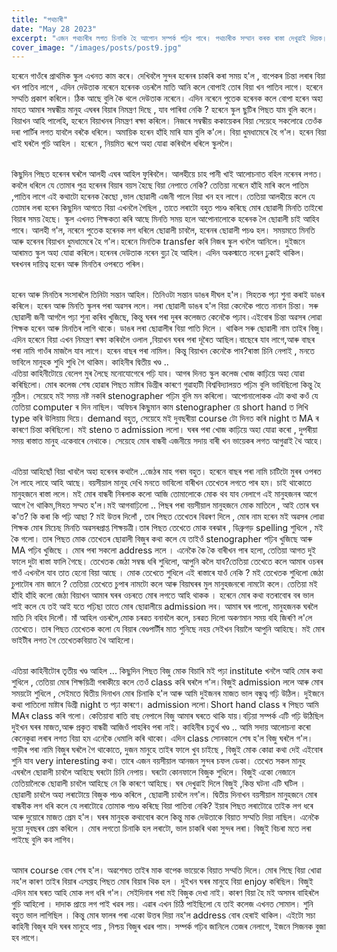 ```yaml
---
title: "পথচাৰী"
date: "May 28 2023"
excerpt: "এজন পথচাৰীৰ লগত চিনাকি হৈ আপোন সম্পৰ্ক গঢ়িব পাৰে। পথচাৰীক সম্মান কৰক ৰাস্তা দেখুৱাই দিয়ক। দেখিব আপোনাৰ আপোন হৈ পৰিছে।"
cover_image: "/images/posts/post9.jpg"
---
```


হৰেনে গাওঁৰে প্ৰাথমিক স্কুল এখনত কাম কৰে। দেখিবলৈ সুন্দৰ হৰেনৰ চাকৰি কৰা সময় হ'ল , বাপেকৰ চিন্তা লৰাৰ বিয়া খন পাতিব লাগে , এদিন দেউতাক নৰেনে হৰেনক ওচৰলৈ মাতি আনি কলে বোপাই তোৰ বিয়া খন পাতিব লাগে। হৰেনে সম্মতি প্ৰকাশ কৰিলে। ঠিক আছে বুলি কৈ থলে দেউতাক নৰেনে। এদিন নৰেনে পুতেক হৰেনক কলে বোপা হৰেন অহা মাহত আমাৰ সম্বন্ধীয় মানুহ এঘৰৰ বিয়াৰ নিমন্ত্ৰণ দিছে , যাব পাৰিবা নেকি ? হৰেনে স্কুল ছুটিৰ পিছত যাম বুলি কলে। বিয়াখন আহি পালেহি, হৰেনে বিয়াখনৰ নিমন্ত্ৰণ ৰক্ষা কৰিলে। নিজৰে সম্বন্ধীয় ককায়েকৰ বিয়া সেয়েহে সকলোৱে তেওঁক দৰা পাৰ্টিৰ লগত যাবলৈ বৰকৈ ধৰিলে। অমায়িক হৰেন হাঁহি মাৰি যাম বুলি ক'লে। বিয়া ধুমধামেৰে হৈ গ'ল। হৰেন বিয়া খাই ঘৰলৈ গুচি আহিল । হৰেনে , নিয়মিত ৰূপে অহা যোৱা কৰিবলৈ ধৰিলে স্কুললৈ।

\
কিছুদিন পিছত হৰেনৰ ঘৰলৈ আলহী এঘৰ আহিল ফুৰিবলৈ। আলহীয়ে চাহ পানী খাই আলোচনাত বহিল নৰেনৰ লগত। কবলৈ ধৰিলে যে তোমাৰ পুত্ৰ হৰেনৰ বিয়াৰ বয়স হৈছে বিয়া নেপাতে নেকি? তেতিয়া নৰেনে হাঁহি মাৰি কলে পাতিম ,পাতিব লাগে এই কথাটো হৰেনক কৈছো ,ভাল ছোৱালী এজনী পালে বিয়া খন হব লাগে। তেতিয়া আলহীয়ে কলে যে তোমাৰ লৰা হৰেন কিছুদিন আগতে বিয়া এখনলৈ গৈছিল , তাতে লৰাটো বহুত পচণ্ড কৰিছে মোৰ ছোৱালী মিনতি তাইৰো বিয়াৰ সময় হৈছে। স্কুল এখনত শিক্ষকতা কৰি আছে মিনতি সময় হলে আপোনালোকে হৰেনক লৈ ছোৱালী চাই আহিব পাৰে। আলহী গ'ল, নৰেনে পুতেক হৰেনক লগ ধৰিলে ছোৱালী চাবলৈ, হৰেনৰ ছোৱালী পচণ্ড হল। সময়মতে মিনতি আৰু হৰেনৰ বিয়াখন ধুমধামেৰে হৈ গ'ল।হৰেনে মিনতিক transfer কৰি নিজৰ স্কুল খনলৈ আনিলে। দুইজনে আৰামত স্কুল অহা যোৱা কৰিলে।হৰেনৰ দেউতাক নৰেন বুঢ়া হৈ আহিল। এদিন অকস্মাতে নৰেন ঢুকাই থাকিল। ঘৰখনৰ দায়িত্ব হৰেন আৰু মিনতিৰ ওপৰতে পৰিল।

\
হৰেন আৰু মিনতিৰ সংসাৰলৈ তিনিটা সন্তান আহিল। তিনিওটা সন্তান ডাঙৰ দীঘল হ'ল। সিহতক পঢ়া শুনা কৰাই ডাঙৰ কৰিলে। হৰেন আৰু মিনতি স্কুলৰ পৰা অৱসৰ ললে। লৰা ছোৱালী ডাঙৰ হ'ল বিয়া কেনেকৈ পাতে নানান চিন্তা। সৰু ছোৱালী জনী আগলৈ পঢ়া শুনা কৰিব খুজিছে, কিন্তু ঘৰৰ পৰা দুৰৰ কলেজত কেনেকৈ পঢ়াব।এইবোৰ চিন্তা অৱসৰ লোৱা শিক্ষক হৰেন আৰু মিনতিৰ লাগি থাকে।
ডাঙৰ লৰা ছোৱালীৰ বিয়া পাতি দিলে । থাকিল সৰু ছোৱালী নাম তাইৰ বিজু।
এদিন হৰেনে বিয়া এখন নিমন্ত্ৰণ ৰক্ষা কৰিবলৈ ওলাল ,বিয়াখন ঘৰৰ পৰা দূৰৈত আছিল।বাছেৰে যাব লাগে,আৰু বাছৰ পৰা নামি গাওঁৰ মাজলৈ যাব লাগে। হৰেন বাছৰ পৰা নামিল। কিন্তু বিয়াখন কেনেকৈ পাব?ৰাস্তা চিনি নেপাই , মনতে ভাবিলে মানুহক শুধি শুধি গৈ থাকিম।
কাহিনীৰ দ্বিতীয় খণ্ড ..
\
এতিয়া কাহিনীটোয়ে বেলেগ মুৰ লৈছে মনোযোগেৰে পঢ়ি যাব। আগৰ দিনত স্কুল কলেজ খোজ কাঢ়িয়ে অহা যোৱা কৰিছিলো। মোৰ কলেজ শেষ হোৱাৰ পিছত মাষ্টাৰ ডিগ্ৰীৰ কাৰণে গুৱাহাটী বিশ্ববিদ্যালয়ত পঢ়িম বুলি ভাবিছিলো কিন্তু হৈ নুঠিল। সেয়েহে মই সময় নষ্ট নকৰি stenographer পঢ়িম বুলি মন কৰিলো। আপোনালোকক এটা কথা কওঁ যে তেতিয়া computer ৰ দিন নাছিল। অফিচৰ কিছুমান কাম stenographer য়ে short hand ত লিখি type কৰি উলিয়ায় দিয়ে। demand বহুত, সেয়েহে মই দুবছৰীয়া course টো দিনত কৰি night ত MA ৰ কাৰণে চিন্তা কৰিছিলো। মই steno ত admission ললো। ঘৰৰ পৰা খোজ কাঢ়িয়ে অহা যোৱা কৰো , দুপৰীয়া সময় ৰাস্তাত মানুহ একেবাৰে নেথাকে। সেয়েহে মোৰ বান্ধবী এজনীয়ে সদায় বাৰী খন ভায়েকৰ লগত আগুৱাই থৈ আহে।

\
এতিয়া আহিছোঁ বিয়া খাবলৈ অহা হৰেনৰ কথালৈ ..জেঠৰ মাহ গৰম বহুত। হৰেনে বাছৰ পৰা নামি চাটিটো মুৰৰ ওপৰত লৈ লাহে লাহে আহি আছে। বয়সীয়াল মানুহ দেখি মনতে ভাবিলো বাৰীখন তেখেতৰ লগতে পাৰ হম। চাই থাকোতে মানুহজনে ৰাস্তা ললে। মই মোৰ বান্ধবী নিৰলাক কলো আজি তোমালোকে মোক থব যাব নেলাগে এই মানুহজনৰ আগে আগে গৈ থাকিম,সিহত সম্মত হ'ল।মই আগবাঢ়িলো .. পিছৰ পৰা বয়সীয়াল মানুহজনে মোক মাতিলে , আই তোৰ ঘৰ ক'ত? কি কৰা কি পঢ়ি আছা ? মই উত্তৰ দিলোঁ , তাৰ পিছত তেখেতৰ বিৱৰণ দিলে , মোৰ নাম হৰেন মই অৱসৰ লোৱা শিক্ষক মোৰ মিচেছ মিনতি অৱসৰপ্ৰাপ্ত শিক্ষ‌য়ত্ৰী।তাৰ পিছত তেখেতে মোক বৰঝাৰ , ডিব্ৰুগড় spelling শুধিলে , মই কৈ গলো। তাৰ পিছত মোক তেখেতৰ ছোৱালী বিজুৰ কথা কলে যে তাইওঁ stenographer পঢ়িব খুজিছে আৰু MA পঢ়িব খুজিছে । মোৰ পৰা সকলো address ললে । এনেকৈ কৈ কৈ বাৰীখন পাৰ হলো, তেতিয়া আগত দুই ফালে দুটা ৰাস্তা ফালি গৈছে। তেখেতক জেঠা সম্বন্ধ ধৰি শুধিলো, আপুনি কলৈ যাব?তেতিয়া তেখেতে কলে আমাৰ ওচৰৰ গাওঁ এখনলৈ যাব তাত হেনো বিয়া আছে । মোক তেখেতে শুধিলে এই ৰাস্তাৰে যাওঁ নেকি ? মই তেখেতক শুধিলো জেঠা চুপাটোৰ নাম জানে ? তেতিয়া তেখেতে চুপাৰ নামটো কলে আৰু বিয়াঘৰৰ মুল মানুহজনৰো নামটো কলে। তেতিয়া মই হাঁহি হাঁহি কলো জেঠা বিয়াখন আমাৰ ঘৰৰ ওচৰতে মোৰ লগতে আহি থাকক । হৰেনে মোৰ কথা বতৰাবোৰ বৰ ভাল পাই কলে যে তই আই যতে পঢ়িছা তাতে মোৰ ছোৱালীয়ে admission লব।
আমাৰ ঘৰ পালো, মানুহজনক ঘৰলৈ মাতি নি বহিব দিলোঁ। মাঁ আহিল ওচৰলৈ,মোক চৰৱত বনাবলৈ কলে, চৰৱত দিলো অকণমান সময় বহি জিৰণি ল'লে তেখেতে। তাৰ পিছত তেখেতক কলো যে বিয়াৰ বেণ্ডপাৰ্টীৰ মাত শুনিছে নহয় সেইখন বিয়ালৈ আপুনি আহিছে। মই মোৰ ভাইটীৰ লগত গৈ তেখেতকবিয়াত থৈ আহিলো।

\
এতিয়া কাহিনীটোৰ তৃতীয় খণ্ড আহিল ... কিছুদিন পিছত বিজু মোক বিচাৰি মই পঢ়া institute খনলৈ আহি মোৰ কথা শুধিলে , তেতিয়া মোৰ শিক্ষয়িত্ৰী গৰাকীয়ে কলে তেওঁ class কৰি ঘৰলৈ গ'ল।বিজুই admission ললে আৰু মোৰ সময়টো শুধিলে , সেইমতে দ্বিতীয় দিনাখন মোৰ চিনাকি হ'ল আৰু আমি দুইজনৰ মাজত ভাল বন্ধুত্ব গঢ়ি উঠিল। দুইজনে কথা পাতিলো মাষ্টাৰ ডিগ্ৰী night ত পঢ়া কাৰণে। admission ললো।Short hand class ৰ পিছত আমি MAৰ class কৰি গলো। কেতিয়াবা ৰাতি বাছ নেপালে বিজু আমাৰ ঘৰতে থাকি যায়।বঢ়িয়া সম্পৰ্ক এটি গঢ়ি উঠিছিল দুইখন ঘৰৰ মাজত,আৰু প্ৰকৃত বান্ধৱী আজিওঁ পাহৰিব পৰা নাই।
কাহিনীৰ চতুৰ্থ খণ্ড .. আমি সদায় আলোচনা কৰো কেনেকুৱা লৰাৰ লগত বিয়া হম এনেকৈ ধেমালি কৰি থাকো। এদিন class সোনকালে শেষ হ'ল বিজু ঘৰলৈ গ'ল। গাড়ীৰ পৰা নামি বিজুৰ ঘৰলৈ গৈ থাকোতে, দুজন মানুহে তাইৰ ফালে খুব চাইছে , বিজুই মোক কোৱা কথা দেই এইবোৰ শুনি যাব very interesting কথা। তাৰে এজন বয়সীয়াল আনজন সুন্দৰ চফল ডেকা। তেখেত সকল মানুহ এঘৰলৈ ছোৱালী চাবলৈ আহিছে ঘৰটো চিনি নেপায়। ঘৰটো কোনফালে বিজুক শুধিলে। বিজুই একো নেজানে তেতিয়ালৈকে ছোৱালী চাবলৈ আহিছে নে কি কাৰণে আহিছে। ঘৰ দেখুৱাই দিলে বিজুই ,কিন্ত ঘটনা এটি ঘটিল । ছোৱালী চাবলৈ অহা লৰাটোয়ে বিজুক পচণ্ড কৰিলে , ছোৱালী চাবলৈ নগ'ল।
দ্বিতীয় দিনাখন বয়সীয়াল মানুহজনে মোৰ বান্ধবীক লগ ধৰি কলে যে লৰাটোৱে তোমাক পচণ্ড কৰিছে বিয়া পাতিবা নেকি? ইয়াৰ পিছত লৰাটোৱে তাইক লগ ধৰে আৰু দুয়োৰে মাজত প্ৰেম হ'ল। ঘৰৰ মানুহক কথাবোৰ কলে কিন্তু মাক দেউতাকে বিয়াত সম্মতি দিয়া নাছিল। এনেকৈ দুয়ো দুবছৰৰ প্ৰেম কৰিলে । মোৰ লগতো চিনাকি হল লৰাটো, ভাল চাকৰি থকা সুন্দৰ লৰা। বিজুই বিচৰা মতে লৰা পাইছে বুলি কব লাগিব।

\
আমাৰ course বোৰ শেষ হ'ল। অৱশেষত তাইৰ মাক বাপেক ভায়েকে বিয়াত সম্মতি দিলে। মোৰ পিছে বিয়া খোৱা নহ'ল কাৰণ তাইৰ বিয়াৰ এসপ্তাহ পিছত মোৰ বিয়াৰ থিক হল । দুইখন ঘৰৰ মানুহে বিয়া enjoy কৰিছিল।
বিজুই এদিন মাৰ ঘৰত আহি মোক লগ ধৰি গ'ল। সেইদিনাৰ পৰা মই বিজুক দেখা নাই। কাৰণ বিয়া হৈ মই অসমৰ বাহিৰলৈ গুচি আহিলো । দাদাক প্ৰায়ে লগ পাই খৱৰ ল‌য়। এৱাৰ এখন চিঠি পাইছিলো যে তাই কলেজ এখনত সোমাল। শুনি বহুত ভাল লাগিছিল । কিন্তু মোৰ ফালৰ পৰা একো উত্তৰ দিয়া নহ'ল address বোৰ হেৰাই থাকিল।
এইটো সচা কাহিনী বিজূৰ যদি ঘৰৰ মানুহে পায় , নিশ্চয় বিজুৰ খৱৰ পাম।
সম্পৰ্ক গঢ়িব জানিলে তেজৰ নেলাগে, ইজনে সিজনক বুজা হব লাগে।
